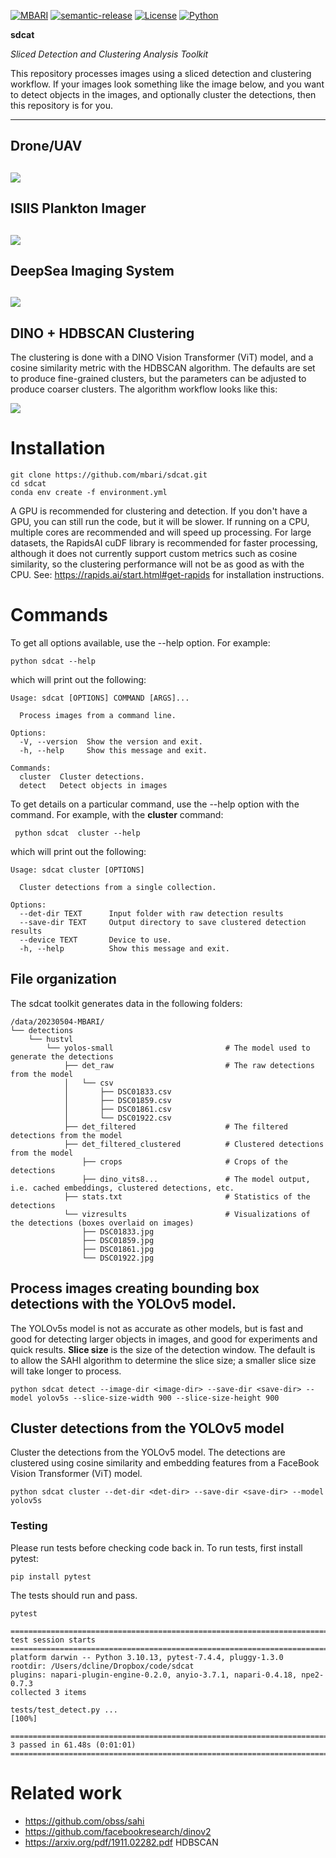 [![MBARI](https://www.mbari.org/wp-content/uploads/2014/11/logo-mbari-3b.png)](http://www.mbari.org)
[![semantic-release](https://img.shields.io/badge/%20%20%F0%9F%93%A6%F0%9F%9A%80-semantic--release-e10079.svg)](https://github.com/semantic-release/semantic-release)
[![License](https://img.shields.io/badge/License-Apache_2.0-blue.svg)](https://opensource.org/licenses/Apache-2.0)
[![Python](https://img.shields.io/badge/language-Python-blue.svg)](https://www.python.org/downloads/)
 
**sdcat** 

*Sliced Detection and Clustering Analysis Toolkit*

This repository processes images using a sliced detection and clustering workflow.
If your images look something like the image below, and you want to detect objects in the images, 
and optionally cluster the detections, then this repository is for you.

---
Drone/UAV
---
![](docs/imgs/DSC00770_with_logo.png)
---
ISIIS Plankton Imager
---
![](docs/imgs/CFE_ISIIS-081-2023-07-12_14-38-38.862_000058_with_logo.png)
---
DeepSea Imaging System
---
![](docs/imgs/1696956731236857_with_logo.png)
---
DINO + HDBSCAN Clustering
---
The clustering is done with a DINO Vision Transformer (ViT) model, and a cosine similarity metric with the HDBSCAN algorithm.
The defaults are set to produce fine-grained clusters, but the parameters can be adjusted to produce coarser clusters.
The algorithm workflow looks like this:

![](docs/imgs/cluster_workflow.png)
  
# Installation

```shell
git clone https://github.com/mbari/sdcat.git
cd sdcat
conda env create -f environment.yml
```

A GPU is recommended for clustering and detection.  If you don't have a GPU, you can still run the code, but it will be slower.
If running on a CPU, multiple cores are recommended and will speed up processing.
For large datasets, the RapidsAI cuDF library is recommended for faster processing, although it does not currently support
custom metrics such as cosine similarity, so the clustering performance will not be as good as with the CPU.
See: https://rapids.ai/start.html#get-rapids for installation instructions.

# Commands

To get all options available, use the --help option.  For example:

```shell
python sdcat --help
```
which will print out the following:
```shell
Usage: sdcat [OPTIONS] COMMAND [ARGS]...

  Process images from a command line.

Options:
  -V, --version  Show the version and exit.
  -h, --help     Show this message and exit.

Commands:
  cluster  Cluster detections.
  detect   Detect objects in images

```

To get details on a particular command, use the --help option with the command.  For example, with the **cluster** command:

```shell
 python sdcat  cluster --help 
```
which will print out the following:
```shell
Usage: sdcat cluster [OPTIONS]

  Cluster detections from a single collection.

Options:
  --det-dir TEXT      Input folder with raw detection results
  --save-dir TEXT     Output directory to save clustered detection results
  --device TEXT       Device to use.
  -h, --help          Show this message and exit.

```

## File organization

The sdcat toolkit generates data in the following folders:
 
```
/data/20230504-MBARI/
└── detections
    └── hustvl
        └── yolos-small                         # The model used to generate the detections
            ├── det_raw                         # The raw detections from the model
            │   └── csv                    
            │       ├── DSC01833.csv
            │       ├── DSC01859.csv
            │       ├── DSC01861.csv
            │       └── DSC01922.csv
            ├── det_filtered                    # The filtered detections from the model
            ├── det_filtered_clustered          # Clustered detections from the model
                ├── crops                       # Crops of the detections 
                ├── dino_vits8...               # The model output, i.e. cached embeddings, clustered detections, etc.
            ├── stats.txt                       # Statistics of the detections
            └── vizresults                      # Visualizations of the detections (boxes overlaid on images)
                ├── DSC01833.jpg
                ├── DSC01859.jpg
                ├── DSC01861.jpg
                └── DSC01922.jpg

```

## Process images creating bounding box detections with the YOLOv5 model.
The YOLOv5s model is not as accurate as other models, but is fast and good for detecting larger objects in images,
and good for experiments and quick results. 
**Slice size** is the size of the detection window.  The default is to allow the SAHI algorithm to determine the slice size;
a smaller slice size will take longer to process.

```shell
python sdcat detect --image-dir <image-dir> --save-dir <save-dir> --model yolov5s --slice-size-width 900 --slice-size-height 900
```

## Cluster detections from the YOLOv5 model

Cluster the detections from the YOLOv5 model.  The detections are clustered using cosine similarity and embedding
features from a FaceBook Vision Transformer (ViT) model.   

```shell
python sdcat cluster --det-dir <det-dir> --save-dir <save-dir> --model yolov5s
```
  
### Testing

Please run tests before checking code back in.  To run tests, first install pytest:

```shell
pip install pytest
```

The tests should run and pass.
 
```shell
pytest
```

```shell
=========================================================================================================================================================================================================================== test session starts ============================================================================================================================================================================================================================
platform darwin -- Python 3.10.13, pytest-7.4.4, pluggy-1.3.0
rootdir: /Users/dcline/Dropbox/code/sdcat
plugins: napari-plugin-engine-0.2.0, anyio-3.7.1, napari-0.4.18, npe2-0.7.3
collected 3 items                                                                                                                                                                                                                                                                                                                                                                                                                                                           

tests/test_detect.py ...                                                                                                                                                                                                                                                                                                                                                                                                                                              [100%]

======================================================================================================================================================================================================================= 3 passed in 61.48s (0:01:01) ========================================================================================================================================================================================================================
```

# Related work
* https://github.com/obss/sahi
* https://github.com/facebookresearch/dinov2
* https://arxiv.org/pdf/1911.02282.pdf HDBSCAN
